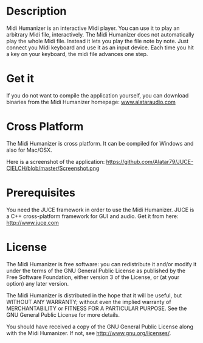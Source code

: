 # Description
Midi Humanizer is an interactive Midi player. You can use it to play an arbitrary Midi file, interactively. The Midi Humanizer does not automatically play the whole Midi file. Instead it lets you play the file note by note. Just connect you Midi keyboard and use it as an input device. Each time you hit a key on your keyboard, the midi file advances one step.

# Get it 
If you do not want to compile the application yourself, you can download binaries from the Midi Humanizer homepage: 
www.alataraudio.com

# Cross Platform
The Midi Humanizer is cross platform. It can be compiled for Windows and also for Mac/OSX. 

Here is a screenshot of the application: https://github.com/Alatar79/JUCE-CIELCH/blob/master/Screenshot.png

# Prerequisites
You need the JUCE framework in order to use the Midi Humanizer. JUCE is a C++ cross-platform framework for GUI and audio. Get it from here: http://www.juce.com

# License
The Midi Humanizer  is free software: you can redistribute it and/or modify
it under the terms of the GNU General Public License as published by
the Free Software Foundation, either version 3 of the License, or
(at your option) any later version.

The Midi Humanizer  is distributed in the hope that it will be useful,
but WITHOUT ANY WARRANTY; without even the implied warranty of
MERCHANTABILITY or FITNESS FOR A PARTICULAR PURPOSE.  See the
GNU General Public License for more details.

You should have received a copy of the GNU General Public License
along with the Midi Humanizer.  If not, see <http://www.gnu.org/licenses/>.
